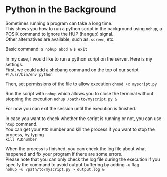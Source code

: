 # Python in the Background

Sometimes running a program can take a long time. <br>
This shows you how to run a python script in the background using `nohup`, a POSIX command to ignore the HUP (hangup) signal. <br>
Other alternatives are available, such as: `screen`, etc. <br>

Basic command:
`$ nohup abcd &`
`$ exit`

In my case, I would like to run a python script on the server. Here is my settings. <br>
First, we could add a shebang command on the top of our script <br>
`#!/usr/bin/env python`

Then, set permissions of the file to allow execution
`chmod +x myscript.py`

Run the script with `nohup` which allows you to close the terminal without stopping the execution
`nohup /path/to/myscript.py &`

For now you can exit the session until the execution is finished. <br>

In case you want to check whether the script is running or not, you can use `htop` command. <br>
You can get your `PID` number and kill the process if you want to stop the process, by typing <br>
`kill PIDnumber`

When the process is finished, you can check the log file about what happened and fix your program if there are some errors.<br>
Please note that you can only check the log file during the execution if you specify the command to avoid output buffering by adding `-u` flag <br>
`nohup -u /path/to/myscript.py > output.log &`
